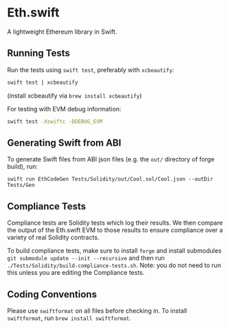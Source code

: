 # Eth.swift

A lightweight Ethereum library in Swift.

## Running Tests

Run the tests using `swift test`, preferably with `xcbeautify`:

```sh
swift test | xcbeautify
```

(install xcbeautify via `brew install xcbeautify`)

For testing with EVM debug information:

```sh
swift test -Xswiftc -DDEBUG_EVM
```

## Generating Swift from ABI

To generate Swift files from ABI json files (e.g. the `out/` directory of forge build), run:

```
swift run EthCodeGen Tests/Solidity/out/Cool.sol/Cool.json --outDir Tests/Gen
```

## Compliance Tests

Compliance tests are Solidity tests which log their results. We then compare the output of the Eth.swift EVM to those results to ensure compliance over a variety of real Solidity contracts.

To build compliance tests, make sure to install `forge` and install submodules `git submodule update --init --recursive` and then run `./Tests/Solidity/build-compliance-tests.sh`. Note: you do not need to run this unless you are editing the Compliance tests.

## Coding Conventions

Please use `swiftformat` on all files before checking in. To install `swiftformat`, run `brew install swiftformat`.
